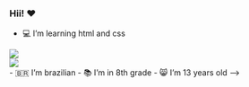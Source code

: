 ### Hii! ❤

- 💻 I’m learning html and css
<div>
    <img src="https://cdn.jsdelivr.net/gh/devicons/devicon/icons/html5/html5-original.svg"/> 
</div>

<div>
<img src="https://cdn.jsdelivr.net/gh/devicons/devicon/icons/css3/css3-original.svg" />
<div/>
-  🇧🇷 I’m brazilian
- 📚 I’m in 8th grade
- 😸 I’m 13 years old
-->
